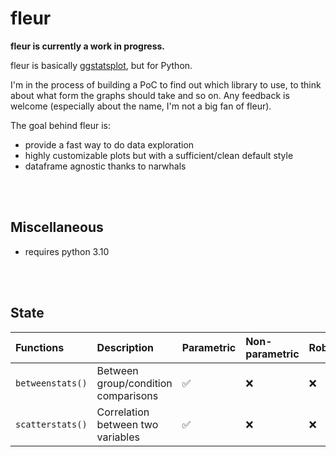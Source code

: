# fleur

**fleur is currently a work in progress.**

fleur is basically [ggstatsplot](https://indrajeetpatil.github.io/ggstatsplot/index.html), but for Python.

I'm in the process of building a PoC to find out which library to use, to think about what form the graphs should take and so on. Any feedback is welcome (especially about the name, I'm not a big fan of fleur).

The goal behind fleur is:

- provide a fast way to do data exploration
- highly customizable plots but with a sufficient/clean default style
- dataframe agnostic thanks to narwhals

<br><br>

## Miscellaneous

- requires python 3.10

<br><br>

## State

| Functions        | Description                         | Parametric | Non-parametric | Robust | Bayesian |
| :--------------- | :---------------------------------- | :--------- | :------------- | :----- | :------- |
| `betweenstats()` | Between group/condition comparisons | ✅         | ❌             | ❌     | ❌       |
| `scatterstats()` | Correlation between two variables   | ✅         | ❌             | ❌     | ❌       |
